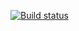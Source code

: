 [![Build status](https://ci.appveyor.com/api/projects/status/64kg0ddo5rgp3t20/branch/main?svg=true)](https://ci.appveyor.com/project/19Mikhail90/aqa-2-2-testing-web-interfaces-selenide/branch/main)
